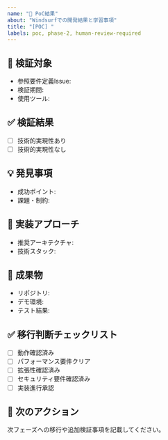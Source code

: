 ```yaml
---
name: "🧪 PoC結果"
about: "Windsurfでの開発結果と学習事項"
title: "[POC] "
labels: poc, phase-2, human-review-required
---
```


## 🧪 検証対象

- 参照要件定義Issue: <!-- #要件定義Issue番号 -->
- 検証期間:
- 使用ツール:

## ✅ 検証結果

- [ ] 技術的実現性あり
- [ ] 技術的実現性なし

## 💡 発見事項

- 成功ポイント:
- 課題・制約:

## 📝 実装アプローチ

- 推奨アーキテクチャ:
- 技術スタック:

## 🔗 成果物

- リポジトリ:
- デモ環境:
- テスト結果:

## ✅ 移行判断チェックリスト

- [ ] 動作確認済み
- [ ] パフォーマンス要件クリア
- [ ] 拡張性確認済み
- [ ] セキュリティ要件確認済み
- [ ] 実装進行承認

## 🚀 次のアクション

次フェーズへの移行や追加検証事項を記載してください。
